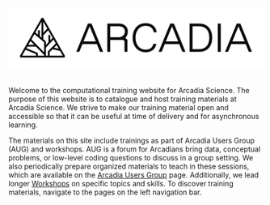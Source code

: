 
![](_static/Arcadia_Lockup-XL-K.png)

<br/>
Welcome to the computational training website for Arcadia Science.
The purpose of this website is to catalogue and host training materials at Arcadia Science.
We strive to make our training material open and accessible so that it can be useful at time of delivery and for asynchronous learning.

The materials on this site include trainings as part of Arcadia Users Group (AUG) and workshops. 
AUG is a forum for Arcadians bring data, conceptual problems, or low-level coding questions to discuss in a group setting. 
We also periodically prepare organized materials to teach in these sessions, which are available on the [Arcadia Users Group](arcadia-users-group/overview.md) page.
Additionally, we lead longer [Workshops](workshops/overview.md) on specific topics and skills.
To discover training materials, navigate to the pages on the left navigation bar.

<br/>
<br/>
<br/>
<br/>
